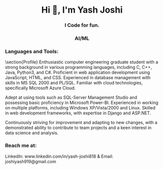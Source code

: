 <h1 align="center">Hi 👋, I'm Yash Joshi</h1>
<h3 align="center">I Code for fun.</h3>
<h3 align="center">AI/ML</h3>


<h3 align="left">Languages and Tools:</h3>

\section{Profile}
Enthusiastic computer engineering graduate student with a strong background in various programming languages, including C, C++, Java, Python3, and C#. Proficient in web application development using JavaScript, HTML, and CSS. Experienced in database management with skills in MS SQL 2000 and PL/SQL. Familiar with cloud technologies, specifically Microsoft Azure Cloud.

Adept at using tools such as SQL-Server Management Studio and possessing basic proficiency in Microsoft Power-BI. Experienced in working on multiple platforms, including Windows XP/Vista/2000 and Linux. Skilled in web development frameworks, with expertise in Django and ASP.NET.

Continuously striving for improvement and adapting to new changes, with a demonstrated ability to contribute to team projects and a keen interest in data science and analysis.

 

<h3 align="left">Reach me at:</h3>
LinkedIn: www.linkedin.com/in/yash-joshi818 & 
Email: joshiyash919@gmail.com
